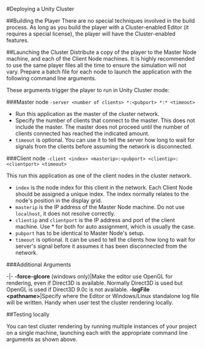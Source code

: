 #Deploying a Unity Cluster

##Building the Player
There are no special techniques involved in the build process. As long as you build the player with a Cluster-enabled Editor (it requires a special license), the player will have the Cluster-enabled features.

##Launching the Cluster
Distribute a copy of the player to the Master Node machine, and each of the Client Node machines. It is highly recommended to use the same player files all the time to ensure the simulation will not vary. Prepare a batch file for each node to launch the application with the following command line arguments.

These arguments trigger the player to run in Unity Cluster mode:

###Master node
`-server <number of clients> *:<pubport> *:* <timeout>`

- Run this application as the master of the cluster network.
- Specify the number of clients that connect to the master. This does not include the master. The master does not proceed until the number of clients connected has reached the indicated amount.
- `timeout` is optional. You can use it to tell the server how long to wait for signals from the clients before assuming the network is disconnected.

###Client node
`-client <index> <masterip>:<pubport> <clientip>:<clientport> <timeout>`

This run this application as one of the client nodes in the cluster network.

- `index` is the node index for this client in the network. Each Client Node should be assigned a unique index. The index normally relates to the node's position in the display grid.
- `masterip` is the IP address of the Master Node machine. Do not use `localhost`, it does not resolve correctly.
- `clientip` and `clientport` is the IP address and port of the client machine. Use * for both for auto assignment, which is usually the case.
- `pubport` has to be identical to Master Node's setup.
- `timeout` is optional. It can be used to tell the clients how long to wait for server's signal before it assumes it has been disconnected from the network.

###Additional Arguments

-|-
__-force-glcore__ (windows only)|Make the editor use OpenGL for rendering, even if Direct3D is available. Normally Direct3D is used but OpenGL is used if Direct3D 9.0c is not available.
__-logFile &lt;pathname&gt;__|Specify where the Editor or Windows/Linux standalone log file will be written. Handy when user test the cluster rendering locally.

##Testing locally

You can test cluster rendering by running multiple instances of your project on a single machine, launching each with the appropriate command line arguments as shown above.
